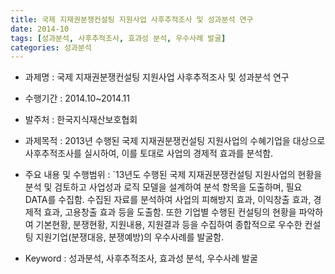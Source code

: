 ```yaml
---
title: 국제 지재권분쟁컨설팅 지원사업 사후추적조사 및 성과분석 연구
date: 2014-10
tags: [성과분석, 사후추적조사, 효과성 분석, 우수사례 발굴]
categories: 성과분석
---
```


- 과제명 : 국제 지재권분쟁컨설팅 지원사업 사후추적조사 및 성과분석 연구

- 수행기간 : 2014.10~2014.11

- 발주처 : 한국지식재산보호협회


- 과제목적 : 2013년 수행된 국제 지재권분쟁컨설팅 지원사업의 수혜기업을 대상으로 사후추적조사를 실시하여, 이를 토대로 사업의 경제적 효과를 분석함.

- 주요 내용 및 수행범위 : `13년도 수행된 국제 지재권분쟁컨설팅 지원사업의 현황을 분석 및 검토하고 사업성과 로직 모델을 설계하여 분석 항목을 도출하며, 필요 DATA를 수집함. 수집된 자료를 분석하여 사업의 피해방지 효과, 이익창출 효과, 경제적 효과, 고용창출 효과 등을 도출함. 또한 기업별 수행된 컨설팅의 현황을 파악하여 기본현황, 분쟁현황, 지원내용, 지원결과 등을 수집하여 종합적으로 우수한 컨설팅 지원기업(분쟁대응, 분쟁예방)의 우수사례를 발굴함.

- Keyword : 성과분석, 사후추적조사, 효과성 분석, 우수사례 발굴

